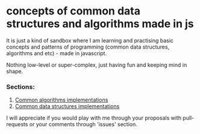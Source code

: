 # concepts of common data structures and algorithms made in js

It is just a kind of sandbox where I am learning and practising basic concepts and patterns of programming (common data structures, algorithms and etc) - made in javascript.

Nothing low-level or super-complex, just having fun and keeping mind in shape.

### Sections:
1. [Common algorithms implementations ](./algorithms)
1. [Common data structures implementations ](./data-structures)

I will appreciate if you would play with me through your proposals with pull-requests or your comments through 'issues' section.
